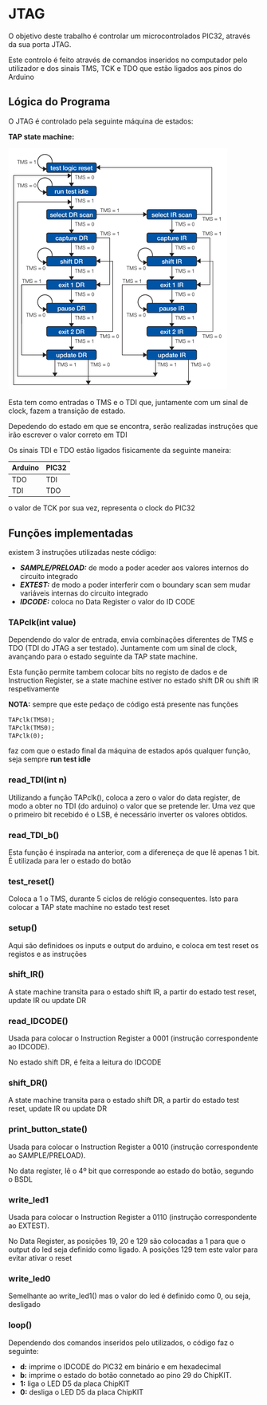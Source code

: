 # JTAG

O objetivo deste trabalho é controlar um microcontrolados PIC32, através da sua porta JTAG. 

Este controlo é feito através de comandos inseridos no computador pelo utilizador e dos sinais TMS, TCK e TDO que estão ligados aos pinos do Arduino 


## Lógica do Programa

O JTAG é controlado pela seguinte máquina de estados:

**TAP state machine:**

<img src="https://github.com/bgarrido7/feup-sele/blob/master/Final%20Project/JTAG_T4B10/images/state_macine.gif">

Esta tem como entradas o TMS e o TDI que, juntamente com um sinal de clock, fazem a transição de estado.

Depedendo do estado em que se encontra, serão realizadas instruções que irão escrever o valor correto em TDI

Os sinais TDI e TDO estão ligados fisicamente da seguinte maneira:

| Arduino  |  PIC32  |
| -------- | ------- |
|   TDO    |    TDI  |
|   TDI    |    TDO  |


o valor de TCK por sua vez, representa o clock do PIC32

## Funções implementadas

existem 3 instruções utilizadas neste código:

  * ***SAMPLE/PRELOAD:***  de modo a poder aceder aos valores internos do circuito integrado
  * ***EXTEST:***  de modo a poder interferir com o boundary scan sem mudar variáveis internas do circuito integrado
  * ***IDCODE:***  coloca no Data Register o valor do ID CODE

### TAPclk(int value)

  Dependendo do valor de entrada, envia combinações diferentes de TMS e TDO (TDI do JTAG a ser testado).
  Juntamente com um sinal de clock, avançando para o estado seguinte da TAP state machine.
  
  Esta função permite tambem colocar bits no registo de dados e de Instruction Register, se a state machine estiver no estado shift DR ou shift IR respetivamente

  **NOTA:** sempre que este pedaço de código está presente nas funções
  >
    TAPclk(TMS0);
    TAPclk(TMS0);
    TAPclk(0);
  >
  
  faz com que o estado final da máquina de estados após qualquer função, seja sempre **run test idle**
  
  
  ### read_TDI(int n)
    
   Utilizando a função TAPclk(), coloca a zero o valor do data register, de modo a obter no TDI (do arduino) o valor que se pretende ler.
   Uma vez que o primeiro bit recebido é o LSB, é necessário inverter os valores obtidos.
   
   
    
### read_TDI_b() 
  
   Esta função é inspirada na anterior, com a difereneça de que lê apenas 1 bit. É utilizada para ler o estado do botão
   
### test_reset()

  Coloca a 1 o TMS, durante 5 ciclos de relógio consequentes. Isto para colocar a TAP state machine no estado test reset
  
 ### setup()
  
  Aqui são definidoes os inputs e output do arduino, e coloca em test reset os registos e as instruções
  
### shift_IR()

  A state machine transita para o estado shift IR, a partir do estado test reset, update IR ou update DR
  
 ### read_IDCODE()

  Usada para colocar o Instruction Register a 0001 (instrução correspondente ao IDCODE). 
  
  No estado shift DR, é feita a leitura do IDCODE
  
  ### shift_DR()
  
  A state machine transita para o estado shift DR, a partir do estado test reset, update IR ou update DR
  
  ### print_button_state()
  
   Usada para colocar o Instruction Register a 0010 (instrução correspondente ao SAMPLE/PRELOAD). 
   
   No data register, lê o 4º bit que corresponde ao estado do botão, segundo o BSDL
   
  ### write_led1
   Usada para colocar o Instruction Register a 0110 (instrução correspondente ao EXTEST). 
    
   No Data Register, as posições 19, 20 e 129 são colocadas a 1 para que o output do led seja definido como ligado. A posições 129 tem este valor para evitar ativar o reset
    
   ### write_led0
   
   Semelhante ao write_led1() mas o valor do led é definido como 0, ou seja, desligado
    
   ### loop()
    
Dependendo dos comandos inseridos pelo utilizados, o código faz o seguinte:
  * **d:** imprime o IDCODE do PIC32 em binário e em hexadecimal
  * **b:**  imprime o estado do botão connetado ao pino 29 do ChipKIT.
  * **1:** liga o LED D5 da placa ChipKIT
  * **0:** desliga o LED D5 da placa ChipKIT
    
